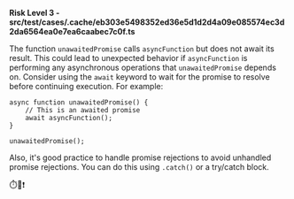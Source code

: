 **Risk Level 3 - src/test/cases/.cache/eb303e5498352ed36e5d1d2d4a09e085574ec3d2da6564ea0e7ea6caabec7c0f.ts**

The function `unawaitedPromise` calls `asyncFunction` but does not await its result. This could lead to unexpected behavior if `asyncFunction` is performing any asynchronous operations that `unawaitedPromise` depends on. Consider using the `await` keyword to wait for the promise to resolve before continuing execution. For example:

```
async function unawaitedPromise() {
    // This is an awaited promise
    await asyncFunction();
}

unawaitedPromise();
```

Also, it's good practice to handle promise rejections to avoid unhandled promise rejections. You can do this using `.catch()` or a try/catch block.

⏱️🔄❗
